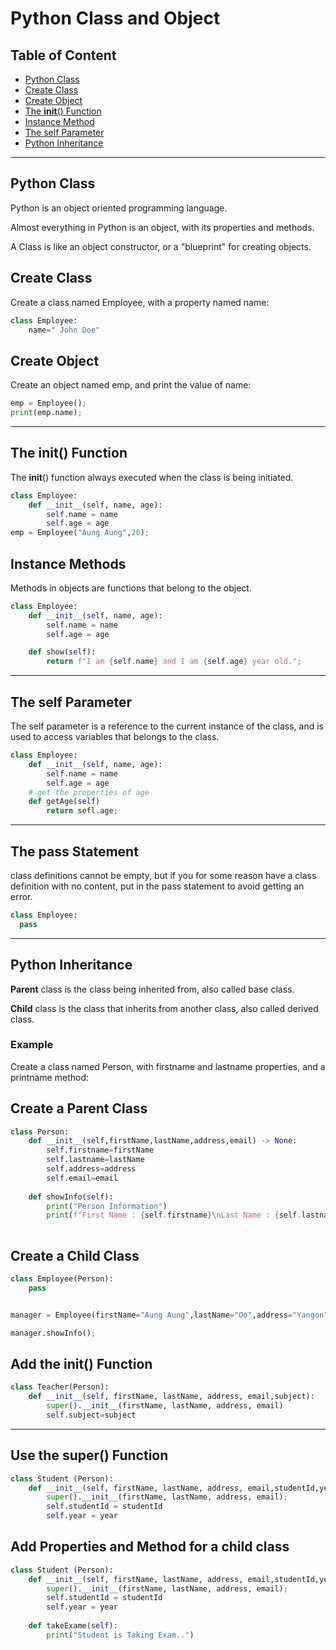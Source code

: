 # Python Class and Object

## Table of Content

- [Python Class](#python-class)
- [Create Class](#create-class)
- [Create Object](#create-object)
- [The __init__() Function](#the-init-function)
- [Instance Method](#instance-methods)
- [The self Parameter](#the-self-parameter)
- [Python Inheritance](#python-inheritance)
---


## **Python Class** 

Python is an object oriented programming language.

Almost everything in Python is an object, with its properties and methods.

A Class is like an object constructor, or a "blueprint" for creating objects.


## **Create Class**

Create a class named Employee, with a property named name:
```py
class Employee:
    name=" John Doe"
```

## **Create Object**

Create an object named emp, and print the value of name:

```py
emp = Employee();
print(emp.name);
```

---
## **The __init__() Function**

The __init__() function always executed when the class is being initiated.

```py
class Employee:
    def __init__(self, name, age):
        self.name = name
        self.age = age
emp = Employee("Aung Aung",20);
```

## Instance Methods

Methods in objects are functions that belong to the object.

```py
class Employee:
    def __init__(self, name, age):
        self.name = name
        self.age = age

    def show(self):
        return f"I am {self.name} and I am {self.age} year old.";

```

---

## **The self Parameter**

The self parameter is a reference to the current instance of the class, and is used to access variables that belongs to the class.

```py
class Employee:
    def __init__(self, name, age):
        self.name = name
        self.age = age
    # get the properties of age 
    def getAge(self)
        return sefl.age;
```

---

## The pass Statement
class definitions cannot be empty, but if you for some reason have a class definition with no content, put in the pass statement to avoid getting an error.

```py
class Employee:
  pass
```

---
## **Python Inheritance**

**Parent** class is the class being inherited from, also called base class.  

**Child** class is the class that inherits from another class, also called derived class.

### **Example**

Create a class named Person, with firstname and lastname properties, and a printname method:


## Create a Parent Class
```py
class Person:
    def __init__(self,firstName,lastName,address,email) -> None:
        self.firstname=firstName
        self.lastname=lastName
        self.address=address
        self.email=email
    
    def showInfo(self):
        print("Person Information")
        print(f"First Name : {self.firstname}\nLast Name : {self.lastname}\nAddress : {self.address}\nEmail : {self.email}");
    
```
## Create a Child Class
```py
class Employee(Person):
    pass


manager = Employee(firstName="Aung Aung",lastName="Oo",address="Yangon",email="aungaungoo@gmail.com");

manager.showInfo();
```

## Add the __init__() Function

```py
class Teacher(Person):
    def __init__(self, firstName, lastName, address, email,subject):
        super().__init__(firstName, lastName, address, email)
        self.subject=subject
```

---


## Use the super() Function
```py
class Student (Person):
    def __init__(self, firstName, lastName, address, email,studentId,year):
        super().__init__(firstName, lastName, address, email);
        self.studentId = studentId
        self.year = year
```

## Add Properties and Method for a child class


```py
class Student (Person):
    def __init__(self, firstName, lastName, address, email,studentId,year):
        super().__init__(firstName, lastName, address, email);
        self.studentId = studentId
        self.year = year
        
    def takeExame(self):
        print("Student is Taking Exam..")
```
